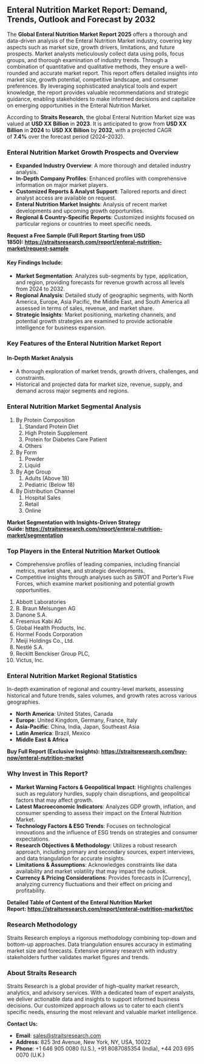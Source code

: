 <h2>Enteral Nutrition Market Report: Demand, Trends, Outlook and Forecast by 2032</h2>
<p>The&nbsp;<strong>Global Enteral Nutrition Market Report 2025</strong>&nbsp;offers a thorough and data-driven analysis of the Enteral Nutrition Market industry, covering key aspects such as market size, growth drivers, limitations, and future prospects. Market analysts meticulously collect data using polls, focus groups, and thorough examination of industry trends. Through a combination of quantitative and qualitative methods, they ensure a well-rounded and accurate market report. This report offers detailed insights into market size, growth potential, competitive landscape, and consumer preferences. By leveraging sophisticated analytical tools and expert knowledge, the report provides valuable recommendations and strategic guidance, enabling stakeholders to make informed decisions and capitalize on emerging opportunities in the Enteral Nutrition Market.</p>
<p>According to&nbsp;<strong>Straits Research</strong>, the global Enteral Nutrition Market size was valued at&nbsp;<strong>USD XX Billion</strong>&nbsp;in&nbsp;<strong>2023</strong>. It is anticipated to grow from&nbsp;<strong>USD XX Billion</strong>&nbsp;in&nbsp;<strong>2024</strong>&nbsp;to&nbsp;<strong>USD XX Billion</strong>&nbsp;by&nbsp;<strong>2032</strong>, with a projected CAGR of&nbsp;<strong>7.4%</strong>&nbsp;over the forecast period (2024&ndash;2032).</p>
<h3>Enteral Nutrition Market Growth Prospects and Overview</h3>
<ul>
<li><strong>Expanded Industry Overview</strong>: A more thorough and detailed industry analysis.</li>
<li><strong>In-Depth Company Profiles</strong>: Enhanced profiles with comprehensive information on major market players.</li>
<li><strong>Customized Reports &amp; Analyst Support</strong>: Tailored reports and direct analyst access are available on request.</li>
<li><strong>Enteral Nutrition Market Insights</strong>: Analysis of recent market developments and upcoming growth opportunities.</li>
<li><strong>Regional &amp; Country-Specific Reports</strong>: Customized insights focused on particular regions or countries to meet specific needs.</li>
</ul>
<p><strong>Request a Free Sample (Full Report Starting from USD 1850):&nbsp;<a href="https://straitsresearch.com/report/enteral-nutrition-market/request-sample">https://straitsresearch.com/report/enteral-nutrition-market/request-sample</a></strong></p>
<h4>Key Findings Include:</h4>
<ul>
<li><strong>Market Segmentation</strong>: Analyzes sub-segments by type, application, and region, providing forecasts for revenue growth across all levels from&nbsp;2024 to 2032.</li>
<li><strong>Regional Analysis</strong>: Detailed study of geographic segments, with North America, Europe, Asia Pacific, the Middle East, and South America all assessed in terms of sales, revenue, and market share.</li>
<li><strong>Strategic Insights</strong>: Market positioning, marketing channels, and potential growth strategies are examined to provide actionable intelligence for business expansion.</li>
</ul>
<h3>Key Features of the Enteral Nutrition Market Report</h3>
<h4>In-Depth Market Analysis</h4>
<ul>
<li>A thorough exploration of market trends, growth drivers, challenges, and constraints.</li>
<li>Historical and projected data for market size, revenue, supply, and demand across major segments and regions.</li>
</ul>
<h3>Enteral Nutrition Market&nbsp;Segmental Analysis</h3>
<ol>
<li>By Protein Composition
<ol>
<li>Standard Protein Diet</li>
<li>High Protein Supplement</li>
<li>Protein for Diabetes Care Patient</li>
<li>Others</li>
</ol>
</li>
<li>By Form
<ol>
<li>Powder</li>
<li>Liquid</li>
</ol>
</li>
<li>By Age Group
<ol>
<li>Adults (Above 18)</li>
<li>Pediatric (Below 18)</li>
</ol>
</li>
<li>By Distribution Channel
<ol>
<li>Hospital Sales</li>
<li>Retail</li>
<li>Online&nbsp;</li>
</ol>
</li>
</ol>
<p><strong>Market Segmentation with Insights-Driven Strategy Guide:&nbsp;<a href="https://straitsresearch.com/report/enteral-nutrition-market/segmentation">https://straitsresearch.com/report/enteral-nutrition-market/segmentation</a></strong></p>
<h3>Top Players in the Enteral Nutrition Market Outlook</h3>
<ul>
<li>Comprehensive profiles of leading companies, including financial metrics, market share, and strategic developments.</li>
<li>Competitive insights through analyses such as SWOT and Porter&rsquo;s Five Forces, which examine market positioning and potential growth opportunities.</li>
</ul>
<ol>
<li>Abbott Laboratories</li>
<li>B. Braun Melsungen AG</li>
<li>Danone S.A.</li>
<li>Fresenius Kabi AG</li>
<li>Global Health Products, Inc.</li>
<li>Hormel Foods Corporation</li>
<li>Meiji Holdings Co., Ltd.</li>
<li>Nestl&eacute; S.A.</li>
<li>Reckitt Benckiser Group PLC,</li>
<li>Victus, Inc.</li>
</ol>
<h3>Enteral Nutrition Market Regional Statistics</h3>
<p>In-depth examination of regional and country-level markets, assessing historical and future trends, sales volumes, and growth rates across various geographies.</p>
<ul>
<li><strong>North America</strong>: United States, Canada</li>
<li><strong>Europe</strong>: United Kingdom, Germany, France, Italy</li>
<li><strong>Asia-Pacific</strong>: China, India, Japan, Southeast Asia</li>
<li><strong>Latin America</strong>: Brazil, Mexico</li>
<li><strong>Middle East &amp; Africa</strong></li>
</ul>
<p><strong>Buy Full Report (Exclusive Insights):&nbsp;<a href="https://straitsresearch.com/buy-now/enteral-nutrition-market">https://straitsresearch.com/buy-now/enteral-nutrition-market</a></strong></p>
<h3>Why Invest in This Report?</h3>
<ul>
<li><strong>Market Warning Factors &amp; Geopolitical Impact</strong>: Highlights challenges such as regulatory hurdles, supply chain disruptions, and geopolitical factors that may affect growth.</li>
<li><strong>Latest Macroeconomic Indicators</strong>: Analyzes GDP growth, inflation, and consumer spending to assess their impact on the Enteral Nutrition Market.</li>
<li><strong>Technology Factors &amp; ESG Trends</strong>: Focuses on technological innovations and the influence of ESG trends on strategies and consumer expectations.</li>
<li><strong>Research Objectives &amp; Methodology</strong>: Utilizes a robust research approach, including primary and secondary sources, expert interviews, and data triangulation for accurate insights.</li>
<li><strong>Limitations &amp; Assumptions</strong>: Acknowledges constraints like data availability and market volatility that may impact the outlook.</li>
<li><strong>Currency &amp; Pricing Considerations</strong>: Provides forecasts in [Currency], analyzing currency fluctuations and their effect on pricing and profitability.</li>
</ul>
<p><strong>Detailed Table of Content of the Enteral Nutrition Market Report:&nbsp;<a href="https://straitsresearch.com/report/enteral-nutrition-market/toc">https://straitsresearch.com/report/enteral-nutrition-market/toc</a></strong></p>
<h3>Research Methodology</h3>
<p>Straits Research employs a rigorous methodology combining top-down and bottom-up approaches. Data triangulation ensures accuracy in estimating market size and forecasts. Extensive primary research with industry stakeholders further validates market figures and trends.</p>
<h3>About Straits Research</h3>
<p>Straits Research is a global provider of high-quality market research, analytics, and advisory services. With a dedicated team of expert analysts, we deliver actionable data and insights to support informed business decisions. Our customized approach allows us to cater to each client&rsquo;s specific needs, ensuring the most relevant and valuable market intelligence.</p>
<p><strong>Contact Us:</strong></p>
<ul>
<li><strong>Email</strong>: <a href="sales@straitsresearch.com">sales@straitsresearch.com</a></li>
<li><strong>Address</strong>: 825 3rd Avenue, New York, NY, USA, 10022</li>
<li><strong>Phone</strong>: +1 646 905 0080 (U.S.), +91 8087085354 (India), +44 203 695 0070 (U.K.)</li>
</ul>
